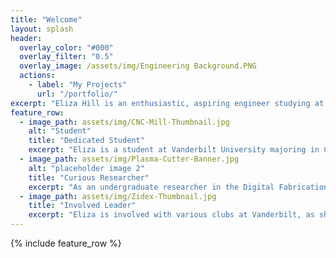 ```yaml
---
title: "Welcome"
layout: splash
header:
  overlay_color: "#000"
  overlay_filter: "0.5"
  overlay_image: /assets/img/Engineering Background.PNG
  actions:
    - label: "My Projects"
      url: "/portfolio/"
excerpt: "Eliza Hill is an enthusiastic, aspiring engineer studying at Vanderbilt University. Whether it's 3D Printing, Aerospace, Product Design and Development, Energy and Sustainability, or Manufacturing, Eliza is very interested in various industries and wants to gain more engineering experience."
feature_row:
  - image_path: assets/img/CNC-Mill-Thumbnail.jpg
    alt: "Student"
    title: "Dedicated Student"
    excerpt: "Eliza is a student at Vanderbilt University majoring in Chemical Engineering with minors in Digital Fabrication, Business, and Chemistry."
  - image_path: assets/img/Plasma-Cutter-Banner.jpg
    alt: "placeholder image 2"
    title: "Curious Researcher"
    excerpt: "As an undergraduate researcher in the Digital Fabrication Lab, Eliza has been able to gain valuable experience exploring various facets of 3D Printing."
  - image_path: assets/img/Zidex-Thumbnail.jpg
    title: "Involved Leader"
    excerpt: "Eliza is involved with various clubs at Vanderbilt, as she is Co-President of Tikkun Olam Makers (TOM) and the Recruitment Liasion for the Society of Women Engineers (SWE)."
---
```


{% include feature_row %}

